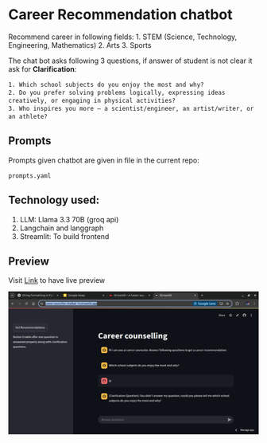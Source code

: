 # Career Recommendation chatbot

Recommend career in following fields:
    1. STEM (Science, Technology, Engineering, Mathematics)
    2. Arts
    3. Sports

The chat bot asks following 3 questions, if answer of student is not clear it ask for **Clarification**:

    1. Which school subjects do you enjoy the most and why?
    2. Do you prefer solving problems logically, expressing ideas creatively, or engaging in physical activities?
    3. Who inspires you more — a scientist/engineer, an artist/writer, or an athlete?

## Prompts 
Prompts given chatbot are given in file in the current repo:
```
prompts.yaml
```
## Technology used:
1. LLM: Llama 3.3 70B (groq api)
2. Langchain and langgraph
3. Streamlit: To build frontend

## Preview
Visit [Link](https://career-counciller-chatbot-14.streamlit.app/) to have live preview

![alt text](images/preview.png)
